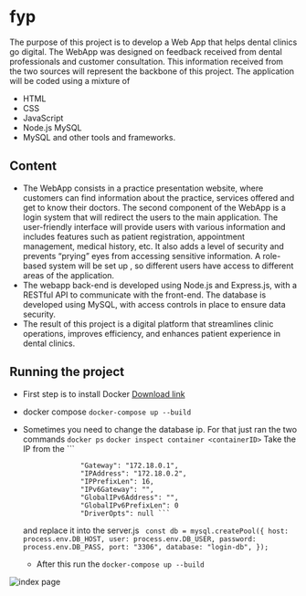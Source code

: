 # fyp

The purpose of this project is to develop a Web App that helps dental clinics go digital. The WebApp was designed on feedback received from dental professionals and customer consultation. This information received from the two sources will represent the backbone of this project. The application will be coded using a mixture of
* HTML
* CSS
* JavaScript
* Node.js MySQL
* MySQL and other tools and frameworks.
## Content 
* The WebApp consists in a practice presentation website, where customers can find information about the practice, services offered and get to know their doctors.
The second component of the WebApp is a login system that will redirect the users to the main application. The user-friendly interface will provide users with various information and includes features such as patient registration, appointment management, medical history, etc. It also adds a level of security and prevents “prying” eyes from accessing sensitive information. A role-based system will be set up , so different users have access to different areas of the application.
* The webapp back-end is developed using Node.js and Express.js, with a RESTful API to communicate with the front-end. The database is developed using MySQL, with access controls in place to ensure data security.
* The result of this project is a digital platform that streamlines clinic operations, improves efficiency, and enhances patient experience in dental clinics.

## Running the project

* First step is to install Docker 
 [Download link ](https://www.docker.com/products/docker-desktop/)
* docker compose
``` docker-compose up --build ```
* Sometimes you need to change the database ip. For that just ran the two commands
``` docker ps ```
``` docker inspect container <containerID> ```
Take the IP from the ``` 
                   
                    "Gateway": "172.18.0.1",
                    "IPAddress": "172.18.0.2",
                    "IPPrefixLen": 16,
                    "IPv6Gateway": "",
                    "GlobalIPv6Address": "",
                    "GlobalIPv6PrefixLen": 0
                    "DriverOpts": null ```
  and replace it into the server.js ``` 
  const db = mysql.createPool({
    host: process.env.DB_HOST,
    user: process.env.DB_USER,
    password: process.env.DB_PASS,
    port: "3306",
    database: "login-db",
  }); ```
  * After this run the ``` docker-compose up --build ```


![](.public/index.png "index page")
